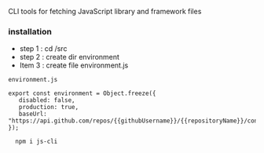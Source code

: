 CLI tools for fetching JavaScript library and framework files

### installation

- step 1 : cd /src
- step 2 : create dir environment
- Item 3 : create file environment.js

``` 
environment.js

export const environment = Object.freeze({
   disabled: false,
   production: true,
   baseUrl: "https://api.github.com/repos/{{githubUsername}}/{{repositoryName}}/contents/{{rootFolder}}",
});
```

```
  npm i js-cli
```